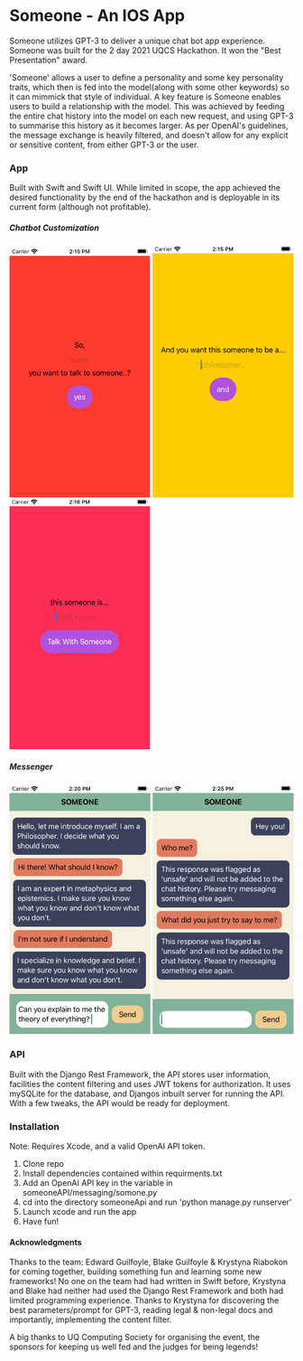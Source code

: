 # Someone - An IOS App
Someone utilizes GPT-3 to deliver a unique chat bot app experience. Someone was built for the 2 day 2021 UQCS Hackathon. It won the "Best Presentation" award. 

'Someone' allows a user to define a personality and some key personality traits, which then is fed into the model(along with some other keywords) so it can mimmick that style of individual. A key feature is Someone enables users to build a relationship with the model. This was achieved by feeding the entire chat history into the model on each new request, and using GPT-3 to summarise this history as it becomes larger. As per OpenAI's guidelines, the message exchange is heavily filtered, and doesn't allow for any explicit or sensitive content, from either GPT-3 or the user. 
### App
Built with Swift and Swift UI. While limited in scope, the app achieved the desired functionality by the end of the hackathon and is deployable in its current form (although not profitable).

##### Chatbot Customization
<p float="left">
  <img src="images/img1.png" width="250" />
  <img src="images/img2.png" width="250" /> 
  <img src="images/img3.png" width="250" />
</p>

##### Messenger
<p float="left">
  <img src="images/img4.png" width="250" />
  <img src="images/img5.png" width="250" /> 
</p>

### API
Built with the Django Rest Framework, the API stores user information, facilities the content filtering and uses JWT tokens for authorization. It uses mySQLite for the database, and Djangos inbuilt server for running the API. With a few tweaks, the API would be ready for deployment.

### Installation
Note: Requires Xcode, and a valid OpenAI API token. 
1) Clone repo
2) Install dependencies contained within requirments.txt
3) Add an OpenAI API key in the variable in someoneAPI/messaging/somone.py
3) cd into the directory someoneApi and run 'python manage.py runserver'
3) Launch xcode and run the app
4) Have fun!


#### Acknowledgments
Thanks to the team: Edward Guilfoyle, Blake Guilfoyle & Krystyna Riabokon for coming together, building something fun and learning some new frameworks! No one on the team had had written in Swift before, Krystyna and Blake had neither had used the Django Rest Framework and both had limited programming experience. Thanks to Krystyna for discovering the best parameters/prompt for GPT-3, reading legal & non-legal docs and importantly, implementing the content filter. 

A big thanks to UQ Computing Society for organising the event, the sponsors for keeping us well fed and the judges for being legends!
